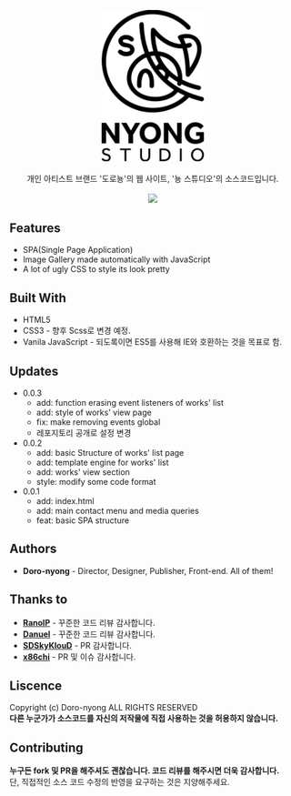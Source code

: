 <p align="center">
<img src="img/logo_studio_withtypo.svg" width="180"><br><br>
개인 아티스트 브랜드 '도로뇽'의 웹 사이트, '뇽 스튜디오'의 소스코드입니다.
<br><br>
<img src="https://img.shields.io/github/stars/Doro-nyong/nyong-studio.svg?style=flat-square">
</p>

## Features

* SPA(Single Page Application)
* Image Gallery made automatically with JavaScript
* A lot of ugly CSS to style its look pretty


## Built With

* HTML5
* CSS3 - 향후 Scss로 변경 예정.
* Vanila JavaScript - 되도록이면 ES5를 사용해 IE와 호환하는 것을 목표로 함.


## Updates

* 0.0.3
    * add: function erasing event listeners of works' list
    * add: style of works' view page
    * fix: make removing events global
    * 레포지토리 공개로 설정 변경
* 0.0.2
    * add: basic Structure of works' list page
    * add: template engine for works' list
    * add: works' view section
    * style: modify some code format
* 0.0.1
    * add: index.html
    * add: main contact menu and media queries
    * feat: basic SPA structure


## Authors

* **Doro-nyong** - Director, Designer, Publisher, Front-end. All of them!


## Thanks to

* **[RanolP](https://github.com/RanolP)** - 꾸준한 코드 리뷰 감사합니다.
* **[Danuel](https://github.com/Danue1)** - 꾸준한 코드 리뷰 감사합니다.
* **[SDSkyKlouD](https://github.com/SDSkyKlouD)** - PR 감사합니다.
* **[x86chi](https://github.com/x86chi)** - PR 및 이슈 감사합니다.


## Liscence

Copyright (c) Doro-nyong ALL RIGHTS RESERVED<br>
**다른 누군가가 소스코드를 자신의 저작물에 직접 사용하는 것을 허용하지 않습니다.**


## Contributing

**누구든 fork 및 PR을 해주셔도 괜찮습니다. 코드 리뷰를 해주시면 더욱 감사합니다.**<br>
단, 직접적인 소스 코드 수정의 반영을 요구하는 것은 지양해주세요.
